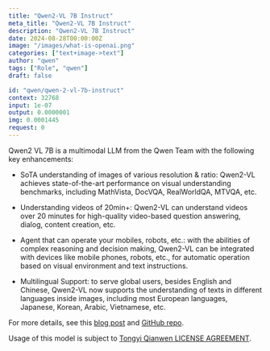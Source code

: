 ```yaml
---
title: "Qwen2-VL 7B Instruct"
meta_title: "Qwen2-VL 7B Instruct"
description: "Qwen2-VL 7B Instruct"
date: 2024-08-28T00:00:00Z
image: "/images/what-is-openai.png"
categories: ["text+image->text"]
author: "qwen"
tags: ["Role", "qwen"]
draft: false

id: "qwen/qwen-2-vl-7b-instruct"
context: 32768
input: 1e-07
output: 0.0000001
img: 0.0001445
request: 0
---
```


Qwen2 VL 7B is a multimodal LLM from the Qwen Team with the following key enhancements:

- SoTA understanding of images of various resolution & ratio: Qwen2-VL achieves state-of-the-art performance on visual understanding benchmarks, including MathVista, DocVQA, RealWorldQA, MTVQA, etc.

- Understanding videos of 20min+: Qwen2-VL can understand videos over 20 minutes for high-quality video-based question answering, dialog, content creation, etc.

- Agent that can operate your mobiles, robots, etc.: with the abilities of complex reasoning and decision making, Qwen2-VL can be integrated with devices like mobile phones, robots, etc., for automatic operation based on visual environment and text instructions.

- Multilingual Support: to serve global users, besides English and Chinese, Qwen2-VL now supports the understanding of texts in different languages inside images, including most European languages, Japanese, Korean, Arabic, Vietnamese, etc.

For more details, see this [blog post](https://qwenlm.github.io/blog/qwen2-vl/) and [GitHub repo](https://github.com/QwenLM/Qwen2-VL).

Usage of this model is subject to [Tongyi Qianwen LICENSE AGREEMENT](https://huggingface.co/Qwen/Qwen1.5-110B-Chat/blob/main/LICENSE).

